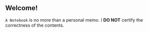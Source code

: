 ## Welcome!
`A Notebook` is no more than a personal memo.
I **DO NOT** certify the correctness of the contents.